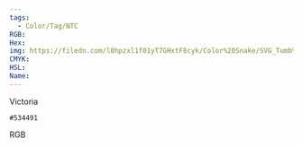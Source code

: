 ```yaml
---
tags:
  - Color/Tag/NTC
RGB:
Hex:
img: https://filedn.com/l0hpzxl1f01yT7GHxtF8cyk/Color%20Snake/SVG_Tumb%20Mass%20No%20Name/534491.svg
CMYK:
HSL:
Name:
---
```

Victoria
```palette
#534491
```
RGB
